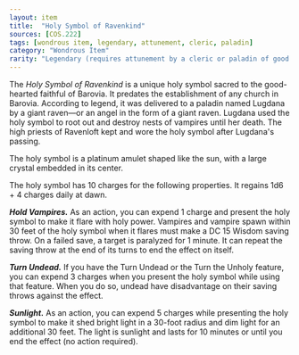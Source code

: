 ```yaml
---
layout: item
title:  "Holy Symbol of Ravenkind"
sources: [COS.222]
tags: [wondrous item, legendary, attunement, cleric, paladin]
category: "Wondrous Item"
rarity: "Legendary (requires attunement by a cleric or paladin of good alignment)"
---
```


The _Holy Symbol of Ravenkind_ is a unique holy symbol sacred to the good-hearted faithful of Barovia. It predates the establishment of any church in Barovia. According to legend, it was delivered to a paladin named Lugdana by a giant raven—or an angel in the form of a giant raven. Lugdana used the holy symbol to root out and destroy nests of vampires until her death. The high priests of Ravenloft kept and wore the holy symbol after Lugdana's passing.

The holy symbol is a platinum amulet shaped like the sun, with a large crystal embedded in its center.

The holy symbol has 10 charges for the following properties. It regains 1d6 + 4 charges daily at dawn.

**_Hold Vampires._** As an action, you can expend 1 charge and present the holy symbol to make it flare with holy power. Vampires and vampire spawn within 30 feet of the holy symbol when it flares must make a DC 15 Wisdom saving throw. On a failed save, a target is paralyzed for 1 minute. It can repeat the saving throw at the end of its turns to end the effect on itself.

**_Turn Undead._** If you have the Turn Undead or the Turn the Unholy feature, you can expend 3 charges when you present the holy symbol while using that feature. When you do so, undead have disadvantage on their saving throws against the effect.

**_Sunlight._** As an action, you can expend 5 charges while presenting the holy symbol to make it shed bright light in a 30-foot radius and dim light for an additional 30 feet. The light is sunlight and lasts for 10 minutes or until you end the effect (no action required).